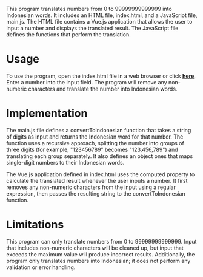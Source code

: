 This program translates numbers from 0 to 99999999999999 into Indonesian words. It includes an HTML file, index.html, and a JavaScript file, main.js. The HTML file contains a Vue.js application that allows the user to input a number and displays the translated result. The JavaScript file defines the functions that perform the translation.

# Usage
To use the program, open the index.html file in a web browser or click [__here__](https://ya-sny.github.io/Indonesian_Numerals/). Enter a number  into the input field. The program will remove any non-numeric characters and translate the number into Indonesian words.

# Implementation
The main.js file defines a convertToIndonesian function that takes a string of digits as input and returns the Indonesian word for that number. The function uses a recursive approach, splitting the number into groups of three digits (for example, "123456789" becomes "123,456,789") and translating each group separately. It also defines an object ones that maps single-digit numbers to their Indonesian words.

The Vue.js application defined in index.html uses the computed property to calculate the translated result whenever the user inputs a number. It first removes any non-numeric characters from the input using a regular expression, then passes the resulting string to the convertToIndonesian function.

# Limitations
This program can only translate numbers from 0 to 99999999999999. Input that includes non-numeric characters will be cleaned up, but input that exceeds the maximum value will produce incorrect results. Additionally, the program only translates numbers into Indonesian; it does not perform any validation or error handling.
